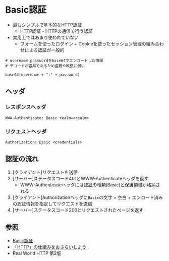 # Basic認証
- 最もシンプルで基本的なHTTP認証
  - HTTP認証 - HTTPの通信で行う認証
- 実用上ではあまり使われていない
  - フォームを使ったログイン + Cookieを使ったセッション管理の組み合わせによる認証が一般的

```
# username:passwordをbase64でエンコードした情報
# デコードが容易であるため盗聴や改竄に弱い

base64(username + ":" + password)
```

## ヘッダ
### レスポンスヘッダ
```
WWW-Authenticate: Basic realm=<realm>
```

### リクエストヘッダ
```
Authorization: Basic <credentials>
```

## 認証の流れ
1. [クライアント]リクエストを送信
2. [サーバー]ステータスコード401とWWW-Authenticateヘッダを返す
    - WWW-Authenticateヘッダには認証の種類(Basic)と保護領域が格納される
3. [クライアント]Authorizationヘッダに`Basic`の文字 + 空白 + エンコード済みの認証情報を指定してリクエストを送信
4. [サーバー]ステータスコード200とリクエストされたページを返す

## 参照
- [Basic認証](https://ja.wikipedia.org/wiki/Basic%E8%AA%8D%E8%A8%BC)
- [「HTTP」の仕組みをおさらいしよう](https://www.atmarkit.co.jp/ait/articles/1608/10/news021.html)
- Real World HTTP 第2版
